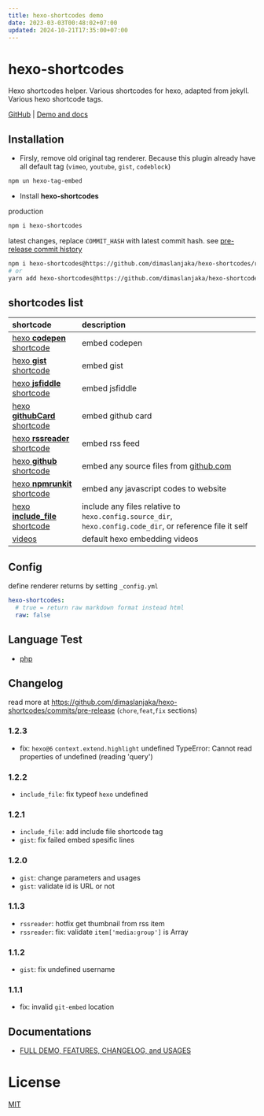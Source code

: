 ```yaml
---
title: hexo-shortcodes demo
date: 2023-03-03T00:48:02+07:00
updated: 2024-10-21T17:35:00+07:00
---
```


# hexo-shortcodes
Hexo shortcodes helper. Various shortcodes for hexo, adapted from jekyll. Various hexo shortcode tags.

[GitHub](https://github.com/dimaslanjaka/hexo-shortcodes) |
[Demo and docs](/docs/hexo-shortcodes/)

## Installation

- Firsly, remove old original tag renderer. Because this plugin already have all default tag (`vimeo`, `youtube`, `gist`, `codeblock`)

```bash
npm un hexo-tag-embed
```

- Install **hexo-shortcodes**

production
```bash
npm i hexo-shortcodes
```

latest changes, replace `COMMIT_HASH` with latest commit hash. see [pre-release commit history](https://github.com/dimaslanjaka/hexo-shortcodes/commits/pre-release)
```bash
npm i hexo-shortcodes@https://github.com/dimaslanjaka/hexo-shortcodes/raw/COMMIT_HASH/pre-release/release/hexo-shortcodes.tgz
# or
yarn add hexo-shortcodes@https://github.com/dimaslanjaka/hexo-shortcodes/raw/COMMIT_HASH/pre-release/release/hexo-shortcodes.tgz
```

## shortcodes list
| shortcode | description |
| :--- | :--- |
| [hexo **codepen** shortcode](/docs/hexo-shortcodes/codepen) | embed codepen |
| [hexo **gist** shortcode](/docs/hexo-shortcodes/gist) | embed gist |
| [hexo **jsfiddle** shortcode](/docs/hexo-shortcodes/jsfiddle) | embed jsfiddle |
| [hexo **githubCard** shortcode](/docs/hexo-shortcodes/githubCard) | embed github card |
| [hexo **rssreader** shortcode](/docs/hexo-shortcodes/rssreader) | embed rss feed |
| [hexo **github** shortcode](/docs/hexo-shortcodes/github) | embed any source files from [github.com](https://github.com) |
| [hexo **npmrunkit** shortcode](/docs/hexo-shortcodes/npmrunkit) | embed any javascript codes to website |
| [hexo **include_file** shortcode](/docs/hexo-shortcodes/include_file) | include any files relative to `hexo.config.source_dir`, `hexo.config.code_dir`, or reference file it self |
| [videos](/docs/hexo-shortcodes/videos) | default hexo embedding videos |

## Config

define renderer returns by setting `_config.yml`

```yaml
hexo-shortcodes:
  # true = return raw markdown format instead html
  raw: false
```

## Language Test

- [php](/docs/hexo-shortcodes/lang/php)

## Changelog
read more at https://github.com/dimaslanjaka/hexo-shortcodes/commits/pre-release (`chore`,`feat`,`fix` sections)
### 1.2.3
- fix: `hexo@6` `context.extend.highlight` undefined
  TypeError: Cannot read properties of undefined (reading 'query')
### 1.2.2
- `include_file`: fix typeof `hexo` undefined
### 1.2.1
- `include_file`: add include file shortcode tag
- `gist`: fix failed embed spesific lines
### 1.2.0
- `gist`: change parameters and usages
- `gist`: validate id is URL or not
### 1.1.3
- `rssreader`: hotfix get thumbnail from rss item
- `rssreader`: fix: validate `item['media:group']` is Array
### 1.1.2
- `gist`: fix undefined username
### 1.1.1
- fix: invalid `git-embed` location

## Documentations
- [FULL DEMO, FEATURES, CHANGELOG, and USAGES](/docs/hexo-shortcodes)

License
=======

[MIT](https://github.com/dimaslanjaka/hexo-shortcodes/blob/master/LICENSE)
